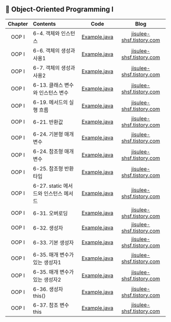 ####
## 📌 Object-Oriented Programming Ⅰ
|Chapter|Contents|Code|Blog|
|:---:|:---|:---:|:---:|
|OOP Ⅰ|6-4. 객체와 인스턴스|[Example.java](./_04_Example.java)|[jisulee-shsf.tistory.com](https://jisulee-shsf.tistory.com/228)|
|OOP Ⅰ|6-6. 객체의 생성과 사용1|[Example.java](./_06_Example.java)|[jisulee-shsf.tistory.com](https://jisulee-shsf.tistory.com/229)|
|OOP Ⅰ|6-7. 객체의 생성과 사용2|[Example.java](./_07_Example.java)|[jisulee-shsf.tistory.com](https://jisulee-shsf.tistory.com/229)|
|OOP Ⅰ|6-13. 클래스 변수와 인스턴스 변수|[Example.java](./_13_Example.java)|[jisulee-shsf.tistory.com](https://jisulee-shsf.tistory.com/234)|
|OOP Ⅰ|6-19. 메서드의 실행 흐름|[Example.java](./_19_Example.java)|[jisulee-shsf.tistory.com](https://jisulee-shsf.tistory.com/238)|
|OOP Ⅰ|6-21. 반환값|[Example.java](./_21_Example.java)|[jisulee-shsf.tistory.com](https://jisulee-shsf.tistory.com/242)|
|OOP Ⅰ|6-24. 기본형 매개 변수|[Example.java](./_24_Example1.java)|[jisulee-shsf.tistory.com](https://jisulee-shsf.tistory.com/245)|
|OOP Ⅰ|6-24. 참조형 매개 변수|[Example.java](./_24_Example2.java)|[jisulee-shsf.tistory.com](https://jisulee-shsf.tistory.com/245)|
|OOP Ⅰ|6-25. 참조형 반환 타입|[Example.java](./_25_Example.java)|[jisulee-shsf.tistory.com](https://jisulee-shsf.tistory.com/247)|
|OOP Ⅰ|6-27. static 메서드와 인스턴스 메서드|[Example.java](./_27_Example.java)|[jisulee-shsf.tistory.com](https://jisulee-shsf.tistory.com/244)|
|OOP Ⅰ|6-31. 오버로딩|[Example.java](./_31_Example.java)|[jisulee-shsf.tistory.com](https://jisulee-shsf.tistory.com/249)|
|OOP Ⅰ|6-32. 생성자|[Example.java](./_32_Example.java)|[jisulee-shsf.tistory.com](https://jisulee-shsf.tistory.com/250)|
|OOP Ⅰ|6-33. 기본 생성자|[Example.java](./_33_Example.java)|[jisulee-shsf.tistory.com](https://jisulee-shsf.tistory.com/250)|
|OOP Ⅰ|6-35. 매개 변수가 있는 생성자1|[Example.java](./_35_Example1.java)|[jisulee-shsf.tistory.com](https://jisulee-shsf.tistory.com/250)|
|OOP Ⅰ|6-35. 매개 변수가 있는 생성자2|[Example.java](./_35_Example2.java)|[jisulee-shsf.tistory.com](https://jisulee-shsf.tistory.com/250)|
|OOP Ⅰ|6-36. 생성자 this()|[Example.java](./_36_Example.java)|[jisulee-shsf.tistory.com](https://jisulee-shsf.tistory.com/252)|
|OOP Ⅰ|6-37. 참조 변수 this|[Example.java](./_37_Example.java)|[jisulee-shsf.tistory.com](https://jisulee-shsf.tistory.com/252)|
####
